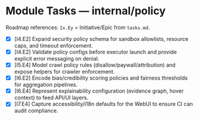 # Module Tasks — internal/policy

Roadmap references: `Ix.Ey` = Initiative/Epic from `tasks.md`.

- [x] [I4.E2] Expand security policy schema for sandbox allowlists, resource caps, and timeout enforcement.
- [x] [I4.E2] Validate policy configs before executor launch and provide explicit error messaging on denial.
- [x] [I5.E4] Model crawl policy rules (disallow/paywall/attribution) and expose helpers for crawler enforcement.
- [x] [I6.E2] Encode bias/credibility scoring policies and fairness thresholds for aggregation pipelines.
- [x] [I6.E4] Represent explainability configuration (evidence graph, hover context) to feed API/UI layers.
- [x] [I7.E4] Capture accessibility/i18n defaults for the WebUI to ensure CI can audit compliance.
